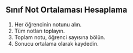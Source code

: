 ## Sınıf Not Ortalaması Hesaplama

1. Her öğrencinin notunu alın.
2. Tüm notları toplayın.
3. Toplam notu, öğrenci sayısına bölün.
4. Sonucu ortalama olarak kaydedin.

